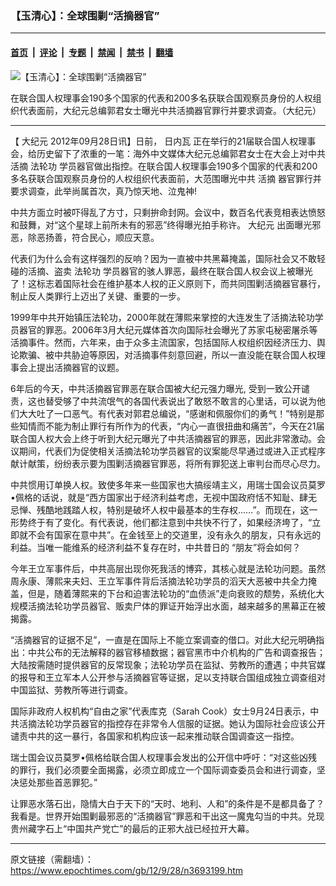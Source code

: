 ### 【玉清心】：全球围剿“活摘器官”

---

#### [首页](../../../..?n3693199) &nbsp;|&nbsp; [评论](../../../../../epoch-comment?n3693199) &nbsp;|&nbsp; [专题](../../../../../epoch-special?n3693199) &nbsp;|&nbsp; [禁闻](../../../../../epoch-news?n3693199) &nbsp;|&nbsp; [禁书](../../../../../books?n3693199) &nbsp;|&nbsp; [翻墙](https://github.com/gfw-breaker/nogfw/blob/master/README.md?n3693199)


<div><img alt="【玉清心】：全球围剿“活摘器官”" class="attachment-djy_600_400 size-djy_600_400 wp-post-image" src="https://i.epochtimes.com/assets/uploads/2012/09/1209272002272039-600x400.jpg"/>
<div class="caption">
 <p>
  在联合国人权理事会190多个国家的代表和200多名获联合国观察员身份的人权组织代表面前，大纪元总编郭君女士曝光中共活摘器官罪行并要求调查。（大纪元）
 </p>
</div></div><hr/><div class="post_content" id="artbody" itemprop="articleBody">
 <!-- article content begin -->
 <p>
  【
  <ok href="https://www.epochtimes.com/gb/tag/%E5%A4%A7%E7%BA%AA%E5%85%83.html">
   大纪元
  </ok>
  2012年09月28日讯】日前，
  <ok href="https://www.epochtimes.com/gb/tag/%E6%97%A5%E5%86%85%E7%93%A6.html">
   日内瓦
  </ok>
  正在举行的21届联合国人权理事会，给历史留下了浓重的一笔：海外中文媒体大纪元总编郭君女士在大会上对中共
  <ok href="https://www.epochtimes.com/gb/tag/%E6%B4%BB%E6%91%98.html">
   活摘
  </ok>
  <ok href="https://www.epochtimes.com/gb/tag/%E6%B3%95%E8%BD%AE%E5%8A%9F.html">
   法轮功
  </ok>
  学员器官做出指控。在联合国人权理事会190多个国家的代表和200多名获联合国观察员身份的人权组织代表面前，大范围曝光中共
  <ok href="https://www.epochtimes.com/gb/tag/%E6%B4%BB%E6%91%98.html">
   活摘
  </ok>
  器官罪行并要求调查，此举尚属首次，真乃惊天地、泣鬼神!
 </p>
 <p>
  中共方面立时被吓得乱了方寸，只剩拚命封网。会议中，数百名代表竞相表达愤怒和鼓舞，对“这个星球上前所未有的邪恶”终得曝光拍手称许。
  <ok href="https://www.epochtimes.com/gb/tag/%E5%A4%A7%E7%BA%AA%E5%85%83.html">
   大纪元
  </ok>
  出面曝光邪恶，除恶扬善，符合民心，顺应天意。
 </p>
 <p>
  代表们为什么会有这样强烈的反响？因为一直被中共黑幕掩盖，国际社会又不敢轻碰的活摘、盗卖
  <ok href="https://www.epochtimes.com/gb/tag/%E6%B3%95%E8%BD%AE%E5%8A%9F.html">
   法轮功
  </ok>
  学员器官的骇人罪恶，最终在联合国人权会议上被曝光了！这标志着国际社会在维护基本人权的正义原则下，而共同围剿活摘器官暴行，制止反人类罪行上迈出了关键、重要的一步。
 </p>
 <p>
  1999年中共开始镇压法轮功，2000年就在薄熙来掌控的大连发生了活摘法轮功学员器官的罪恶。2006年3月大纪元媒体首次向国际社会曝光了苏家屯秘密屠杀等活摘事件。然而，六年来，由于众多主流国家，包括国际人权组织因经济压力、舆论欺骗、被中共胁迫等原因，对活摘事件刻意回避，所以一直没能在联合国人权理事会上提出活摘器官的议题。
 </p>
 <p>
  6年后的今天，中共活摘器官罪恶在联合国被大纪元强力曝光, 受到一致公开谴责，这也替受够了中共流氓气的各国代表说出了敢怒不敢言的心里话，可以说为他们大大吐了一口恶气。有代表对郭君总编说，“感谢和佩服你们的勇气！”特别是那些知情而不能为制止罪行有所作为的代表，“内心一直很扭曲和痛苦”，今天在21届联合国人权大会上终于听到大纪元曝光了中共活摘器官的罪恶，因此非常激动。会议期间，代表们为促使相关活摘法轮功学员器官的议案能尽早通过或进入正式程序献计献策，纷纷表示要为围剿活摘器官罪恶，将所有罪犯送上审判台而尽心尽力。
 </p>
 <p>
  中共惯用订单换人权。致使多年来一些国家也大搞绥靖主义，用瑞士国会议员莫罗•佩格的话说，就是“西方国家出于经济利益考虑，无视中国政府恬不知耻、肆无忌惮、残酷地践踏人权，特别是破坏人权中最基本的生存权……”。而现在，这一形势终于有了变化。有代表说，他们都注意到中共快不行了，如果经济垮了，“立即就不会有国家在意中共”。在金钱至上的交道里，没有永久的朋友，只有永远的利益。当唯一能维系的经济利益不复存在时，中共昔日的 “朋友”将会如何？
 </p>
 <p>
  今年王立军事件后，中共高层出现你死我活的博弈，其核心就是法轮功问题。虽然周永康、薄熙来夫妇、王立军事件背后活摘法轮功学员的滔天大恶被中共全力掩盖，但是，随着薄熙来的下台和迫害法轮功的“血债派”走向衰败的颓势，系统化大规模活摘法轮功学员器官、贩卖尸体的罪证开始浮出水面，越来越多的黑幕正在被揭露。
 </p>
 <p>
  “活摘器官的证据不足”，一直是在国际上不能立案调查的借口。对此大纪元明确指出：中共公布的无法解释的器官移植数据；器官黑市中介机构的广告和调查报告；大陆按需随时提供器官的反常现象；法轮功学员在监狱、劳教所的遭遇；中共官媒的报导和王立军本人公开参与活摘器官等证据，足以支持联合国组成独立调查组对中国监狱、劳教所等进行调查。
 </p>
 <p>
  国际非政府人权机构“自由之家”代表库克（Sarah Cook）女士9月24日表示，中共活摘法轮功学员器官的指控存在非常令人信服的证据。她认为国际社会应该公开谴责中共的这一暴行，各国家和机构应该一起来推动联合国调查这一指控。
 </p>
 <p>
  瑞士国会议员莫罗•佩格给联合国人权理事会发出的公开信中呼吁：“对这些凶残的罪行，我们必须要全面揭露，必须立即成立一个国际调查委员会和进行调查，坚决惩处那些首恶罪犯。”
 </p>
 <p>
  让罪恶水落石出，隐情大白于天下的“天时、地利、人和”的条件是不是都具备了？我看是。世界开始围剿最邪恶的“活摘器官”罪恶和干出这一魔鬼勾当的中共。兑现贵州藏字石上“中国共产党亡”的最后的正邪大战已经拉开大幕。
 </p>
 <p>
  <!-- article content end -->
  <div id="below_article_ad">
  </div>
 </p>
</div>


---

原文链接（需翻墙）：https://www.epochtimes.com/gb/12/9/28/n3693199.htm